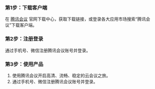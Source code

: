 




### 第1步：下载客户端
在 [腾讯会议](https://meeting.qq.com/) 官网下载中心，获取下载链接，或登录各大应用市场搜索“腾讯会议”下载客户端。

### 第2步：注册登录
通过手机号、微信注册腾讯会议账号并登录。


### 第3步：使用产品
1. 使用腾讯会议开启高清、流畅、稳定的云会议之旅。
2. 通过手机号、微信注册腾讯会议账号并登录。
